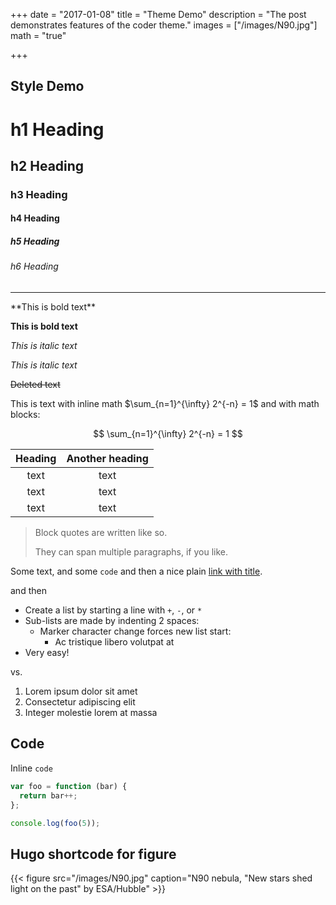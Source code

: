 +++
date = "2017-01-08"
title = "Theme Demo"
description = "The post demonstrates features of the coder theme."
images = ["/images/N90.jpg"]
math = "true"

+++

## Style Demo

# h1 Heading
## h2 Heading
### h3 Heading
#### h4 Heading
##### h5 Heading
###### h6 Heading


---
<div style="page-break-after: always;"></div>
**This is bold text**

__This is bold text__

*This is italic text*

_This is italic text_

~~Deleted text~~

This is text with inline math $\sum_{n=1}^{\infty} 2^{-n} = 1$ and with math blocks:

$$
\sum_{n=1}^{\infty} 2^{-n} = 1
$$

| Heading | Another heading |
| :----:  | :-------------: |
|  text   |      text       |
|  text   |      text       |
|  text   |      text       |

> Block quotes are
> written like so.
>
> They can span multiple paragraphs,
> if you like.

Some text, and some `code` and then a nice plain [link with title](https://github.com/davidhampgonsalves/davidhampgonsalves.com-hugo "title text!").

and then

+ Create a list by starting a line with `+`, `-`, or `*`
+ Sub-lists are made by indenting 2 spaces:
  - Marker character change forces new list start:
    * Ac tristique libero volutpat at
+ Very easy!

vs.

1. Lorem ipsum dolor sit amet
2. Consectetur adipiscing elit
3. Integer molestie lorem at massa

## Code

Inline `code`

``` js
var foo = function (bar) {
  return bar++;
};

console.log(foo(5));
```

## Hugo shortcode for figure

{{< figure src="/images/N90.jpg" caption="N90 nebula, \"New stars shed light on the past\" by ESA/Hubble" >}}
